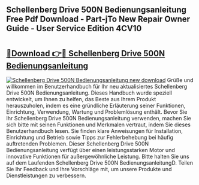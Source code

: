 ## Schellenberg Drive 500N Bedienungsanleitung Free Pdf Download - Part-jTo New Repair Owner Guide - User Service Edition 4CV10

# <h2><a href="http://df1abjz.blite.top/?on=Schellenberg+Drive+500N+Bedienungsanleitung">🔗Download 👉🔴 Schellenberg Drive 500N Bedienungsanleitung</a></h2>

[![Schellenberg Drive 500N Bedienungsanleitung new download](https://i.imgur.com/lujVjoI.png)](http://df1abjz.blite.top/?on=Schellenberg+Drive+500N+Bedienungsanleitung)
Grüße und willkommen im Benutzerhandbuch für Ihr neu aktualisiertes Schellenberg Drive 500N Bedienungsanleitung. Dieses Handbuch wurde speziell entwickelt, um Ihnen zu helfen, das Beste aus Ihrem Produkt herauszuholen, indem es eine gründliche Erläuterung seiner Funktionen, Einrichtung, Verwendung, Wartung und Problemlösung enthält. Bevor Sie Ihr Schellenberg Drive 500N Bedienungsanleitung verwenden, machen Sie sich bitte mit seinen Funktionen und Merkmalen vertraut, indem Sie dieses Benutzerhandbuch lesen. Sie finden klare Anweisungen für Installation, Einrichtung und Betrieb sowie Tipps zur Fehlerbehebung bei häufig auftretenden Problemen. Dieser Schellenberg Drive 500N Bedienungsanleitung verfügt über einen leistungsstarken Motor und innovative Funktionen für außergewöhnliche Leistung. Bitte halten Sie uns auf dem Laufenden Schellenberg Drive 500N BedienungsanleitungD. Teilen Sie Ihr Feedback und Ihre Vorschläge mit, um unsere Produkte und Dienstleistungen zu verbessern.
